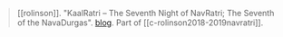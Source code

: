 > [[rolinson]]. "KaalRatri – The Seventh Night of NavRatri; The Seventh of the NavaDurgas". [blog](https://aryaakasha.com/2018/10/18/kaalratri-the-seventh-night-of-navratri-the-seventh-of-the-navadurgas/). Part of [[c-rolinson2018-2019navratri]].
